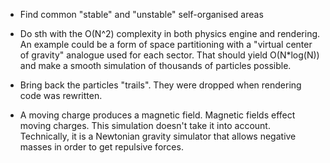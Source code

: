 
- Find common "stable" and "unstable" self-organised areas

- Do sth with the O(N^2) complexity in both physics engine and rendering. An example could be a form
of space partitioning with a "virtual center of gravity" analogue used for each sector. That should yield
O(N*log(N)) and make a smooth simulation of thousands of particles possible.

- Bring back the particles "trails". They were dropped when rendering code was rewritten.

- A moving charge produces a magnetic field. Magnetic fields effect moving charges.
This simulation doesn't take it into account. Technically, it is a Newtonian gravity
simulator that allows negative masses in order to get repulsive forces.

